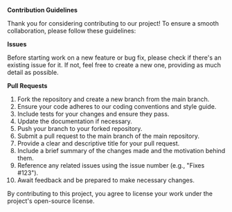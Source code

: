 **Contribution Guidelines**

Thank you for considering contributing to our project! To ensure a smooth collaboration, please follow these guidelines:

**Issues**

Before starting work on a new feature or bug fix, please check if there's an existing issue for it. If not, feel free to create a new one, providing as much detail as possible.

**Pull Requests**

1. Fork the repository and create a new branch from the main branch.
2. Ensure your code adheres to our coding conventions and style guide.
3. Include tests for your changes and ensure they pass.
4. Update the documentation if necessary.
5. Push your branch to your forked repository.
6. Submit a pull request to the main branch of the main repository.
7. Provide a clear and descriptive title for your pull request.
8. Include a brief summary of the changes made and the motivation behind them.
9. Reference any related issues using the issue number (e.g., "Fixes #123").
10. Await feedback and be prepared to make necessary changes.

By contributing to this project, you agree to license your work under the project's open-source license.
